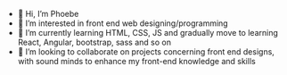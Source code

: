 - 👋 Hi, I’m Phoebe
- 👀 I’m interested in front end web designing/programming
- 🌱 I’m currently learning HTML, CSS, JS and gradually move to learning React, Angular, bootstrap, sass and so on
- 💞️ I’m looking to collaborate on projects concerning front end designs, with sound minds to enhance my front-end knowledge and skills



<!---
Phebae1/Phebae1 is a ✨ special ✨ repository because its `README.md` (this file) appears on your GitHub profile.
You can click the Preview link to take a look at your changes.
--->
